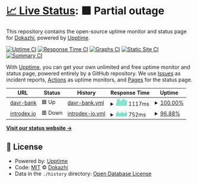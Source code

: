 # [📈 Live Status](https://dokazhi.github.io/dkz-uptime): <!--live status--> **🟧 Partial outage**

This repository contains the open-source uptime monitor and status page for [Dokazhi](https://dokazhi.github.io/dkz-uptime), powered by [Upptime](https://github.com/upptime/upptime).

[![Uptime CI](https://github.com/dokazhi/dkz-uptime/workflows/Uptime%20CI/badge.svg)](https://github.com/dokazhi/dkz-uptime/actions?query=workflow%3A%22Uptime+CI%22)
[![Response Time CI](https://github.com/dokazhi/dkz-uptime/workflows/Response%20Time%20CI/badge.svg)](https://github.com/dokazhi/dkz-uptime/actions?query=workflow%3A%22Response+Time+CI%22)
[![Graphs CI](https://github.com/dokazhi/dkz-uptime/workflows/Graphs%20CI/badge.svg)](https://github.com/dokazhi/dkz-uptime/actions?query=workflow%3A%22Graphs+CI%22)
[![Static Site CI](https://github.com/dokazhi/dkz-uptime/workflows/Static%20Site%20CI/badge.svg)](https://github.com/dokazhi/dkz-uptime/actions?query=workflow%3A%22Static+Site+CI%22)
[![Summary CI](https://github.com/dokazhi/dkz-uptime/workflows/Summary%20CI/badge.svg)](https://github.com/dokazhi/dkz-uptime/actions?query=workflow%3A%22Summary+CI%22)

With [Upptime](https://upptime.js.org), you can get your own unlimited and free uptime monitor and status page, powered entirely by a GitHub repository. We use [Issues](https://github.com/dokazhi/dkz-uptime/issues) as incident reports, [Actions](https://github.com/dokazhi/dkz-uptime/actions) as uptime monitors, and [Pages](https://dokazhi.github.io/dkz-uptime) for the status page.

<!--start: status pages-->
<!-- This summary is generated by Upptime (https://github.com/upptime/upptime) -->
<!-- Do not edit this manually, your changes will be overwritten -->
<!-- prettier-ignore -->
| URL | Status | History | Response Time | Uptime |
| --- | ------ | ------- | ------------- | ------ |
| <img alt="" src="https://icons.duckduckgo.com/ip3/davr-bank.akhter.dev.ico" height="13"> [davr-bank](https://davr-bank.akhter.dev/ru) | 🟩 Up | [davr-bank.yml](https://github.com/dokazhi/dkz-uptime/commits/HEAD/history/davr-bank.yml) | <details><summary><img alt="Response time graph" src="./graphs/davr-bank/response-time-week.png" height="20"> 1117ms</summary><br><a href="https://dokazhi.github.io/dkz-uptime/history/davr-bank"><img alt="Response time 787" src="https://img.shields.io/endpoint?url=https%3A%2F%2Fraw.githubusercontent.com%2Fdokazhi%2Fdkz-uptime%2FHEAD%2Fapi%2Fdavr-bank%2Fresponse-time.json"></a><br><a href="https://dokazhi.github.io/dkz-uptime/history/davr-bank"><img alt="24-hour response time 1133" src="https://img.shields.io/endpoint?url=https%3A%2F%2Fraw.githubusercontent.com%2Fdokazhi%2Fdkz-uptime%2FHEAD%2Fapi%2Fdavr-bank%2Fresponse-time-day.json"></a><br><a href="https://dokazhi.github.io/dkz-uptime/history/davr-bank"><img alt="7-day response time 1117" src="https://img.shields.io/endpoint?url=https%3A%2F%2Fraw.githubusercontent.com%2Fdokazhi%2Fdkz-uptime%2FHEAD%2Fapi%2Fdavr-bank%2Fresponse-time-week.json"></a><br><a href="https://dokazhi.github.io/dkz-uptime/history/davr-bank"><img alt="30-day response time 844" src="https://img.shields.io/endpoint?url=https%3A%2F%2Fraw.githubusercontent.com%2Fdokazhi%2Fdkz-uptime%2FHEAD%2Fapi%2Fdavr-bank%2Fresponse-time-month.json"></a><br><a href="https://dokazhi.github.io/dkz-uptime/history/davr-bank"><img alt="1-year response time 787" src="https://img.shields.io/endpoint?url=https%3A%2F%2Fraw.githubusercontent.com%2Fdokazhi%2Fdkz-uptime%2FHEAD%2Fapi%2Fdavr-bank%2Fresponse-time-year.json"></a></details> | <details><summary><a href="https://dokazhi.github.io/dkz-uptime/history/davr-bank">100.00%</a></summary><a href="https://dokazhi.github.io/dkz-uptime/history/davr-bank"><img alt="All-time uptime 100.00%" src="https://img.shields.io/endpoint?url=https%3A%2F%2Fraw.githubusercontent.com%2Fdokazhi%2Fdkz-uptime%2FHEAD%2Fapi%2Fdavr-bank%2Fuptime.json"></a><br><a href="https://dokazhi.github.io/dkz-uptime/history/davr-bank"><img alt="24-hour uptime 100.00%" src="https://img.shields.io/endpoint?url=https%3A%2F%2Fraw.githubusercontent.com%2Fdokazhi%2Fdkz-uptime%2FHEAD%2Fapi%2Fdavr-bank%2Fuptime-day.json"></a><br><a href="https://dokazhi.github.io/dkz-uptime/history/davr-bank"><img alt="7-day uptime 100.00%" src="https://img.shields.io/endpoint?url=https%3A%2F%2Fraw.githubusercontent.com%2Fdokazhi%2Fdkz-uptime%2FHEAD%2Fapi%2Fdavr-bank%2Fuptime-week.json"></a><br><a href="https://dokazhi.github.io/dkz-uptime/history/davr-bank"><img alt="30-day uptime 100.00%" src="https://img.shields.io/endpoint?url=https%3A%2F%2Fraw.githubusercontent.com%2Fdokazhi%2Fdkz-uptime%2FHEAD%2Fapi%2Fdavr-bank%2Fuptime-month.json"></a><br><a href="https://dokazhi.github.io/dkz-uptime/history/davr-bank"><img alt="1-year uptime 100.00%" src="https://img.shields.io/endpoint?url=https%3A%2F%2Fraw.githubusercontent.com%2Fdokazhi%2Fdkz-uptime%2FHEAD%2Fapi%2Fdavr-bank%2Fuptime-year.json"></a></details>
| <img alt="" src="https://icons.duckduckgo.com/ip3/introdex.io.ico" height="13"> [introdex.io](https://introdex.io) | 🟥 Down | [introdex-io.yml](https://github.com/dokazhi/dkz-uptime/commits/HEAD/history/introdex-io.yml) | <details><summary><img alt="Response time graph" src="./graphs/introdex-io/response-time-week.png" height="20"> 752ms</summary><br><a href="https://dokazhi.github.io/dkz-uptime/history/introdex-io"><img alt="Response time 717" src="https://img.shields.io/endpoint?url=https%3A%2F%2Fraw.githubusercontent.com%2Fdokazhi%2Fdkz-uptime%2FHEAD%2Fapi%2Fintrodex-io%2Fresponse-time.json"></a><br><a href="https://dokazhi.github.io/dkz-uptime/history/introdex-io"><img alt="24-hour response time 747" src="https://img.shields.io/endpoint?url=https%3A%2F%2Fraw.githubusercontent.com%2Fdokazhi%2Fdkz-uptime%2FHEAD%2Fapi%2Fintrodex-io%2Fresponse-time-day.json"></a><br><a href="https://dokazhi.github.io/dkz-uptime/history/introdex-io"><img alt="7-day response time 752" src="https://img.shields.io/endpoint?url=https%3A%2F%2Fraw.githubusercontent.com%2Fdokazhi%2Fdkz-uptime%2FHEAD%2Fapi%2Fintrodex-io%2Fresponse-time-week.json"></a><br><a href="https://dokazhi.github.io/dkz-uptime/history/introdex-io"><img alt="30-day response time 729" src="https://img.shields.io/endpoint?url=https%3A%2F%2Fraw.githubusercontent.com%2Fdokazhi%2Fdkz-uptime%2FHEAD%2Fapi%2Fintrodex-io%2Fresponse-time-month.json"></a><br><a href="https://dokazhi.github.io/dkz-uptime/history/introdex-io"><img alt="1-year response time 717" src="https://img.shields.io/endpoint?url=https%3A%2F%2Fraw.githubusercontent.com%2Fdokazhi%2Fdkz-uptime%2FHEAD%2Fapi%2Fintrodex-io%2Fresponse-time-year.json"></a></details> | <details><summary><a href="https://dokazhi.github.io/dkz-uptime/history/introdex-io">96.88%</a></summary><a href="https://dokazhi.github.io/dkz-uptime/history/introdex-io"><img alt="All-time uptime 98.95%" src="https://img.shields.io/endpoint?url=https%3A%2F%2Fraw.githubusercontent.com%2Fdokazhi%2Fdkz-uptime%2FHEAD%2Fapi%2Fintrodex-io%2Fuptime.json"></a><br><a href="https://dokazhi.github.io/dkz-uptime/history/introdex-io"><img alt="24-hour uptime 91.68%" src="https://img.shields.io/endpoint?url=https%3A%2F%2Fraw.githubusercontent.com%2Fdokazhi%2Fdkz-uptime%2FHEAD%2Fapi%2Fintrodex-io%2Fuptime-day.json"></a><br><a href="https://dokazhi.github.io/dkz-uptime/history/introdex-io"><img alt="7-day uptime 96.88%" src="https://img.shields.io/endpoint?url=https%3A%2F%2Fraw.githubusercontent.com%2Fdokazhi%2Fdkz-uptime%2FHEAD%2Fapi%2Fintrodex-io%2Fuptime-week.json"></a><br><a href="https://dokazhi.github.io/dkz-uptime/history/introdex-io"><img alt="30-day uptime 98.68%" src="https://img.shields.io/endpoint?url=https%3A%2F%2Fraw.githubusercontent.com%2Fdokazhi%2Fdkz-uptime%2FHEAD%2Fapi%2Fintrodex-io%2Fuptime-month.json"></a><br><a href="https://dokazhi.github.io/dkz-uptime/history/introdex-io"><img alt="1-year uptime 98.95%" src="https://img.shields.io/endpoint?url=https%3A%2F%2Fraw.githubusercontent.com%2Fdokazhi%2Fdkz-uptime%2FHEAD%2Fapi%2Fintrodex-io%2Fuptime-year.json"></a></details>

<!--end: status pages-->

[**Visit our status website →**](https://dokazhi.github.io/dkz-uptime)

## 📄 License

- Powered by: [Upptime](https://github.com/upptime/upptime)
- Code: [MIT](./LICENSE) © [Dokazhi](https://dokazhi.github.io/dkz-uptime)
- Data in the `./history` directory: [Open Database License](https://opendatacommons.org/licenses/odbl/1-0/)
